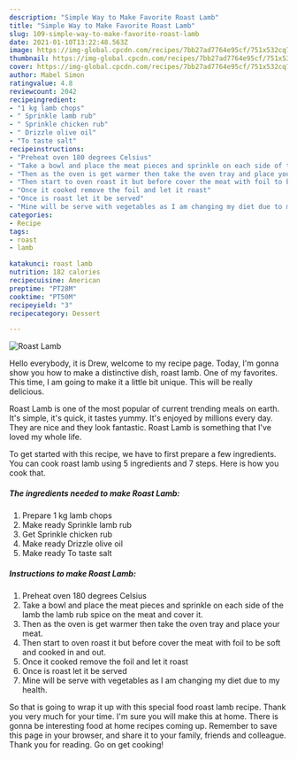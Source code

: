 ```yaml
---
description: "Simple Way to Make Favorite Roast Lamb"
title: "Simple Way to Make Favorite Roast Lamb"
slug: 109-simple-way-to-make-favorite-roast-lamb
date: 2021-01-10T13:22:48.563Z
image: https://img-global.cpcdn.com/recipes/7bb27ad7764e95cf/751x532cq70/roast-lamb-recipe-main-photo.jpg
thumbnail: https://img-global.cpcdn.com/recipes/7bb27ad7764e95cf/751x532cq70/roast-lamb-recipe-main-photo.jpg
cover: https://img-global.cpcdn.com/recipes/7bb27ad7764e95cf/751x532cq70/roast-lamb-recipe-main-photo.jpg
author: Mabel Simon
ratingvalue: 4.8
reviewcount: 2042
recipeingredient:
- "1 kg lamb chops"
- " Sprinkle lamb rub"
- " Sprinkle chicken rub"
- " Drizzle olive oil"
- "To taste salt"
recipeinstructions:
- "Preheat oven 180 degrees Celsius"
- "Take a bowl and place the meat pieces and sprinkle on each side of the lamb the lamb rub spice on the meat and cover it."
- "Then as the oven is get warmer then take the oven tray and place your meat."
- "Then start to oven roast it but before cover the meat with foil to be soft and cooked in and out."
- "Once it cooked remove the foil and let it roast"
- "Once is roast let it be served"
- "Mine will be serve with vegetables as I am changing my diet due to my health."
categories:
- Recipe
tags:
- roast
- lamb

katakunci: roast lamb 
nutrition: 182 calories
recipecuisine: American
preptime: "PT28M"
cooktime: "PT50M"
recipeyield: "3"
recipecategory: Dessert

---
```



![Roast Lamb](https://img-global.cpcdn.com/recipes/7bb27ad7764e95cf/751x532cq70/roast-lamb-recipe-main-photo.jpg)

Hello everybody, it is Drew, welcome to my recipe page. Today, I'm gonna show you how to make a distinctive dish, roast lamb. One of my favorites. This time, I am going to make it a little bit unique. This will be really delicious.



Roast Lamb is one of the most popular of current trending meals on earth. It's simple, it's quick, it tastes yummy. It's enjoyed by millions every day. They are nice and they look fantastic. Roast Lamb is something that I've loved my whole life.


To get started with this recipe, we have to first prepare a few ingredients. You can cook roast lamb using 5 ingredients and 7 steps. Here is how you cook that.

<!--inarticleads1-->

##### The ingredients needed to make Roast Lamb:

1. Prepare 1 kg lamb chops
1. Make ready  Sprinkle lamb rub
1. Get  Sprinkle chicken rub
1. Make ready  Drizzle olive oil
1. Make ready To taste salt




<!--inarticleads2-->

##### Instructions to make Roast Lamb:

1. Preheat oven 180 degrees Celsius
1. Take a bowl and place the meat pieces and sprinkle on each side of the lamb the lamb rub spice on the meat and cover it.
1. Then as the oven is get warmer then take the oven tray and place your meat.
1. Then start to oven roast it but before cover the meat with foil to be soft and cooked in and out.
1. Once it cooked remove the foil and let it roast
1. Once is roast let it be served
1. Mine will be serve with vegetables as I am changing my diet due to my health.




So that is going to wrap it up with this special food roast lamb recipe. Thank you very much for your time. I'm sure you will make this at home. There is gonna be interesting food at home recipes coming up. Remember to save this page in your browser, and share it to your family, friends and colleague. Thank you for reading. Go on get cooking!
